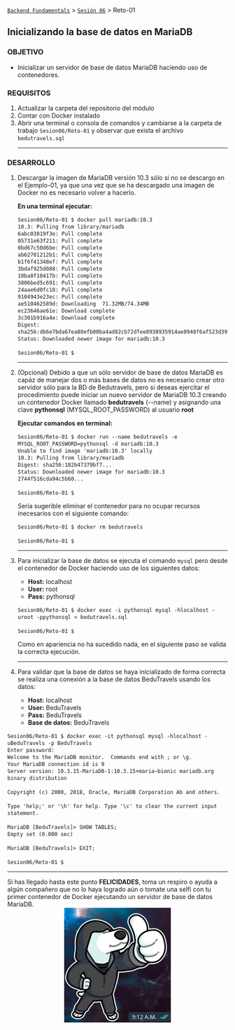 [`Backend Fundamentals`](../Readme.md) > [`Sesión 06`](../Readme.md) > Reto-01
## Inicializando la base de datos en MariaDB

### OBJETIVO
- Inicializar un servidor de base de datos MariaDB haciendo uso de contenedores.

### REQUISITOS
1. Actualizar la carpeta del repositorio del módulo
1. Contar con Docker instalado
1. Abrir una terminal o consola de comandos y cambiarse a la carpeta de trabajo `Sesion06/Reto-01` y observar que exista el archivo `bedutravels.sql`
   ***

### DESARROLLO
1. Descargar la imagen de MariaDB versión 10.3 sólo si no se descargo en el Ejemplo-01, ya que una vez que se ha descargado una imagen de Docker no es necesario volver a hacerlo.

   __En una terminal ejecutar:__

   ```console
   Sesion06/Reto-01 $ docker pull mariadb:10.3
   10.3: Pulling from library/mariadb
   6abc03819f3e: Pull complete
   05731e63f211: Pull complete
   0bd67c50d6be: Pull complete
   ab62701212b1: Pull complete
   b1f6f41348ef: Pull complete
   3bdaf925d088: Pull complete
   10ba8f10417b: Pull complete
   3806bed5c691: Pull complete
   24aae6d0fc18: Pull complete
   9104943e23ec: Pull complete
   ae510462589d: Downloading  71.32MB/74.34MB
   ec23646ae61e: Download complete
   3c301b916a4e: Download complete
   Digest: sha256:db6e7bda67ea88efb00ba4ad82cb72dfee8938935914ae0948f6af523d398ca2
   Status: Downloaded newer image for mariadb:10.3

   Sesion06/Reto-01 $  
   ```
   ***

1. (Opcional) Debido a que un sólo servidor de base de datos MariaDB es capáz de manejar dos o más bases de datos no es necesario crear otro servidor sólo para la BD de Bedutravels, pero si deseas ejercitar el procedimiento puede iniciar un nuevo servidor de MariaDB 10.3 creando un contenedor Docker llamado __bedutravels__ (--name) y asignando una clave __pythonsql__ (MYSQL_ROOT_PASSWORD) al usuario __root__

   __Ejecutar comandos en terminal:__

   ```console
   Sesion06/Reto-01 $ docker run --name bedutravels -e MYSQL_ROOT_PASSWORD=pythonsql -d mariadb:10.3
   Unable to find image 'mariadb:10.3' locally
   10.3: Pulling from library/mariadb
   Digest: sha256:182b47379bf7...
   Status: Downloaded newer image for mariadb:10.3
   2744f516cda94c5b60...

   Sesion06/Reto-01 $
   ```

   Sería sugerible eliminar el contenedor para no ocupar recursos inecesarios con el siguiente comando:

   ```console
   Sesion06/Reto-01 $ docker rm bedutravels

   Sesion06/Reto-01 $
   ```
   ***

1. Para inicializar la base de datos se ejecuta el comando `mysql` pero desde el contenedor de Docker haciendo uso de los siguientes datos:

   - __Host:__ localhost
   - __User:__ root
   - __Pass:__ pythonsql

   ```console
   Sesion06/Reto-01 $ docker exec -i pythonsql mysql -hlocalhost -uroot -ppythonsql < bedutravels.sql

   Sesion06/Reto-01 $
   ```

   Como en apariencia no ha sucedido nada, en el siguiente paso se valida la correcta ejecución.
   ***

1. Para validar que la base de datos se haya inicializado de forma correcta se realiza una conexión a la base de datos BeduTravels usando los datos:

   - __Host:__ localhost
   - __User:__ BeduTravels
   - __Pass:__ BeduTravels
   - __Base de datos:__ BeduTravels

  ```console
  Sesion06/Reto-01 $ docker exec -it pythonsql mysql -hlocalhost -uBeduTravels -p BeduTravels
  Enter password:
  Welcome to the MariaDB monitor.  Commands end with ; or \g.
  Your MariaDB connection id is 9
  Server version: 10.3.15-MariaDB-1:10.3.15+maria~bionic mariadb.org binary distribution

  Copyright (c) 2000, 2018, Oracle, MariaDB Corporation Ab and others.

  Type 'help;' or '\h' for help. Type '\c' to clear the current input statement.

  MariaDB [BeduTravels]> SHOW TABLES;
  Empty set (0.000 sec)

  MariaDB [BeduTravels]> EXIT;

  Sesion06/Reto-01 $
  ```
  ***

Si has llegado hasta este punto __FELICIDADES__, toma un respiro o ayuda a algún compañero que no lo haya logrado aún o tomate una selfi con tu primer contenedor de Docker ejecutando un servidor de base de datos MariaDB.
<span style="display:block;text-align:center;">![Felicidades](assets/felicidades.png)</span>
